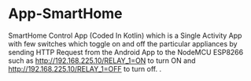 # App-SmartHome
SmartHome Control App (Coded In Kotlin) which is a Single Activity App with few switches which toggle on and off the particular appliances by sending HTTP Request from the Android App to the NodeMCU ESP8266 such as http://192.168.225.10/RELAY_1=ON to turn ON and http://192.168.225.10/RELAY_1=OFF to turn off. .
